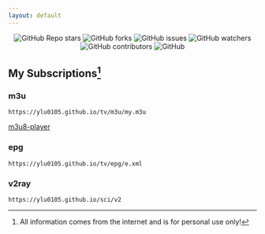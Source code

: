 ```yaml
---
layout: default
---
```


<p align="center">
<img alt="GitHub Repo stars" src="https://img.shields.io/github/stars/ylu0105/ylu0105.github.io">
<img alt="GitHub forks" src="https://img.shields.io/github/forks/ylu0105/ylu0105.github.io">
<img alt="GitHub issues" src="https://img.shields.io/github/issues/ylu0105/ylu0105.github.io">
<img alt="GitHub watchers" src="https://img.shields.io/github/watchers/ylu0105/ylu0105.github.io">
<img alt="GitHub contributors" src="https://img.shields.io/github/contributors/ylu0105/ylu0105.github.io">
<img alt="GitHub" src="https://img.shields.io/github/license/ylu0105/ylu0105.github.io">
</p>

## My Subscriptions[^1]
  
### m3u
```plaintext
https://ylu0105.github.io/tv/m3u/my.m3u
```
[m3u8-player](https://ylu0105.github.io/tv/player/?vurl=https://1500005692.vod2.myqcloud.com/43843706vodtranscq1500005692/62656d94387702300542496289/v.f100240.m3u8)
### epg
```plaintext
https://ylu0105.github.io/tv/epg/e.xml
```
### v2ray
```plaintext
https://ylu0105.github.io/sci/v2
```

[^1]:All information comes from the internet and is for personal use only!
